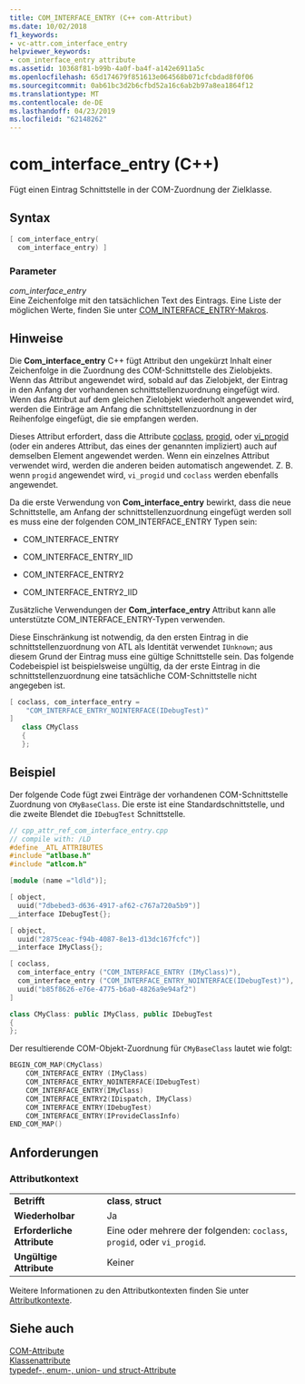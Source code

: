 ```yaml
---
title: COM_INTERFACE_ENTRY (C++ com-Attribut)
ms.date: 10/02/2018
f1_keywords:
- vc-attr.com_interface_entry
helpviewer_keywords:
- com_interface_entry attribute
ms.assetid: 10368f81-b99b-4a0f-ba4f-a142e6911a5c
ms.openlocfilehash: 65d174679f851613e064568b071cfcbdad8f0f06
ms.sourcegitcommit: 0ab61bc3d2b6cfbd52a16c6ab2b97a8ea1864f12
ms.translationtype: MT
ms.contentlocale: de-DE
ms.lasthandoff: 04/23/2019
ms.locfileid: "62148262"
---
```

# <a name="cominterfaceentry-c"></a>com_interface_entry (C++)

Fügt einen Eintrag Schnittstelle in der COM-Zuordnung der Zielklasse.

## <a name="syntax"></a>Syntax

```cpp
[ com_interface_entry(
  com_interface_entry) ]
```

### <a name="parameters"></a>Parameter

*com_interface_entry*<br/>
Eine Zeichenfolge mit den tatsächlichen Text des Eintrags. Eine Liste der möglichen Werte, finden Sie unter [COM_INTERFACE_ENTRY-Makros](../../atl/reference/com-interface-entry-macros.md).

## <a name="remarks"></a>Hinweise

Die **Com_interface_entry** C++ fügt Attribut den ungekürzt Inhalt einer Zeichenfolge in die Zuordnung des COM-Schnittstelle des Zielobjekts. Wenn das Attribut angewendet wird, sobald auf das Zielobjekt, der Eintrag in den Anfang der vorhandenen schnittstellenzuordnung eingefügt wird. Wenn das Attribut auf dem gleichen Zielobjekt wiederholt angewendet wird, werden die Einträge am Anfang die schnittstellenzuordnung in der Reihenfolge eingefügt, die sie empfangen werden.

Dieses Attribut erfordert, dass die Attribute [coclass](coclass.md), [progid](progid.md), oder [vi_progid](vi-progid.md) (oder ein anderes Attribut, das eines der genannten impliziert) auch auf demselben Element angewendet werden. Wenn ein einzelnes Attribut verwendet wird, werden die anderen beiden automatisch angewendet. Z. B. wenn `progid` angewendet wird, `vi_progid` und `coclass` werden ebenfalls angewendet.

Da die erste Verwendung von **Com_interface_entry** bewirkt, dass die neue Schnittstelle, am Anfang der schnittstellenzuordnung eingefügt werden soll es muss eine der folgenden COM_INTERFACE_ENTRY Typen sein:

- COM_INTERFACE_ENTRY

- COM_INTERFACE_ENTRY_IID

- COM_INTERFACE_ENTRY2

- COM_INTERFACE_ENTRY2_IID

Zusätzliche Verwendungen der **Com_interface_entry** Attribut kann alle unterstützte COM_INTERFACE_ENTRY-Typen verwenden.

Diese Einschränkung ist notwendig, da den ersten Eintrag in die schnittstellenzuordnung von ATL als Identität verwendet `IUnknown`; aus diesem Grund der Eintrag muss eine gültige Schnittstelle sein. Das folgende Codebeispiel ist beispielsweise ungültig, da der erste Eintrag in die schnittstellenzuordnung eine tatsächliche COM-Schnittstelle nicht angegeben ist.

```cpp
[ coclass, com_interface_entry =
    "COM_INTERFACE_ENTRY_NOINTERFACE(IDebugTest)"
]
   class CMyClass
   {
   };
```

## <a name="example"></a>Beispiel

Der folgende Code fügt zwei Einträge der vorhandenen COM-Schnittstelle Zuordnung von `CMyBaseClass`. Die erste ist eine Standardschnittstelle, und die zweite Blendet die `IDebugTest` Schnittstelle.

```cpp
// cpp_attr_ref_com_interface_entry.cpp
// compile with: /LD
#define _ATL_ATTRIBUTES
#include "atlbase.h"
#include "atlcom.h"

[module (name ="ldld")];

[ object,
  uuid("7dbebed3-d636-4917-af62-c767a720a5b9")]
__interface IDebugTest{};

[ object,
  uuid("2875ceac-f94b-4087-8e13-d13dc167fcfc")]
__interface IMyClass{};

[ coclass,
  com_interface_entry ("COM_INTERFACE_ENTRY (IMyClass)"),
  com_interface_entry ("COM_INTERFACE_ENTRY_NOINTERFACE(IDebugTest)"),
  uuid("b85f8626-e76e-4775-b6a0-4826a9e94af2")
]

class CMyClass: public IMyClass, public IDebugTest
{
};
```

Der resultierende COM-Objekt-Zuordnung für `CMyBaseClass` lautet wie folgt:

```cpp
BEGIN_COM_MAP(CMyClass)
    COM_INTERFACE_ENTRY (IMyClass)
    COM_INTERFACE_ENTRY_NOINTERFACE(IDebugTest)
    COM_INTERFACE_ENTRY(IMyClass)
    COM_INTERFACE_ENTRY2(IDispatch, IMyClass)
    COM_INTERFACE_ENTRY(IDebugTest)
    COM_INTERFACE_ENTRY(IProvideClassInfo)
END_COM_MAP()
```

## <a name="requirements"></a>Anforderungen

### <a name="attribute-context"></a>Attributkontext

|||
|-|-|
|**Betrifft**|**class**, **struct**|
|**Wiederholbar**|Ja|
|**Erforderliche Attribute**|Eine oder mehrere der folgenden: `coclass`, `progid`, oder `vi_progid`.|
|**Ungültige Attribute**|Keiner|

Weitere Informationen zu den Attributkontexten finden Sie unter [Attributkontexte](cpp-attributes-com-net.md#contexts).

## <a name="see-also"></a>Siehe auch

[COM-Attribute](com-attributes.md)<br/>
[Klassenattribute](class-attributes.md)<br/>
[typedef-, enum-, union- und struct-Attribute](typedef-enum-union-and-struct-attributes.md)